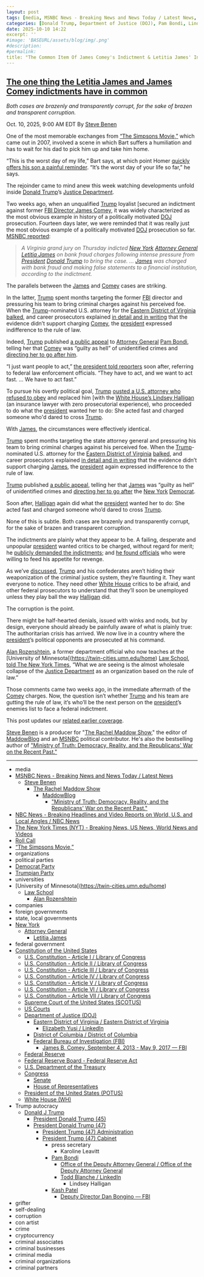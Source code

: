 ```yaml
---
layout: post
tags: [media, MSNBC News - Breaking News and News Today / Latest News, Steve Benen, The Rachel Maddow Show, MaddowBlog, “Ministry of Truth –  Democracy Reality and the Republicans’ War on the Recent Past.”, NBC News - Breaking Headlines and Video Reports on World U.S. and Local Angles / NBC News, The New York Times (NYT) - Breaking News US News World News and Videos, Roll Call, “The Simpsons Movie”, organizations, political parties, Democrat Party, Trumpian Party, universities, [University of Minnesota[(https – //twin-cities.umn.edu/home), Law School, Alan Rozenshtein, companies, foreign governments, state local governments, New York, Attorney General, Letitia James, federal government, Constitution of the United States, U.S. Constitution - Article I / Library of Congress, U.S. Constitution - Article II / Library of Congress, U.S. Constitution - Article III / Library of Congress, U.S. Constitution - Article IV / Library of Congress, U.S. Constitution - Article V / Library of Congress, U.S. Constitution - Article VI / Library of Congress, U.S. Constitution - Article VII / Library of Congress, Supreme Court of the United States (SCOTUS), US Courts, Department of Justice (DOJ), Eastern District of Virginia / Eastern District of Virginia, Elizabeth Yusi / LinkedIn, District of Columbia / District of Columbia, Federal Bureau of Investigation (FBI), James B. Comey September 4 2013 - May 9 2017 — FBI, Federal Reserve, Federal Reserve Board - Federal Reserve Act, U.S. Department of the Treasury, Congress, Senate, House of Representatives, President of the United States (POTUS), White House (WH), Trump autocracy, Donald J Trump, President Donald Trump (45), President Donald Trump (47), President Trump (47) Administration, President Trump (47) Cabinet, press secretary, Karoline Leavitt, Pam Bondi, Office of the Deputy Attorney General / Office of the Deputy Attorney General, Todd Blanche / LinkedIn, Lindsey Halligan, Kash Patel, Deputy Director Dan Bongino — FBI, grifter, self-dealing, corruption, con artist, crime, cryptocurrency, criminal associates, criminal businesses, criminal media, criminal organizations, criminal partners]
categories: [Donald Trump, Department of Justice (DOJ), Pam Bondi, Lindsey Halligan, Ed Martin, Federal Housing Finance Agency, William (Bill) Pulte, weaponization, Federal Bureau of Investigation (FBI), James Comey, Senate, Adam Schiff (D-CA), New York Attorney General, Letitia James]
date: 2025-10-10 14:22
excerpt: ''
#image: 'BASEURL/assets/blog/img/.png'
#description:
#permalink:
title: "The Common Item Of James Comey's Indictment & Letitia James' Indictment"
---
```


## [The one thing the Letitia James and James Comey indictments have in common](https://www.msnbc.com/rachel-maddow-show/maddowblog/one-thing-letitia-james-james-comey-indictments-common-rcna236837)

*Both cases are brazenly and transparently corrupt, for the sake of brazen and transparent corruption.*

Oct. 10, 2025, 9:00 AM EDT
By [Steve Benen](https://www.msnbc.com/author/steve-benen-ncpn433601)

One of the most memorable exchanges from [“The Simpsons Movie,”](https://www.fox.com/detail/series/SER000852IRHK/the-simpsons) which came out in 2007, involved a scene in which Bart suffers a humiliation and has to wait for his dad to pick him up and take him home.

“This is the worst day of my life,” Bart says, at which point Homer [quickly offers his son a painful reminder](https://www.youtube.com/watch?v=bfpPArfDTGw). “It’s the worst day of your life so far,” he says.

The rejoinder came to mind anew this week watching developments unfold inside [Donald Trump](https://www.donaldjtrump.com/)’s [Justice Department](https://www.justice.gov/).

Two weeks ago, when an unqualified [Trump](https://www.donaldjtrump.com/) loyalist [secured an indictment against former [FBI Director James Comey](https://www.msnbc.com/rachel-maddow-show/maddowblog/trump-orchestrates-james-comey-indictment-fbi-justice-corruption-rcna233857), it was widely characterized as the most obvious example in history of a politically motivated [DOJ](https://www.justice.gov/) prosecution. Fourteen days later, we were reminded that it was really just the most obvious example of a politically motivated [DOJ](https://www.justice.gov/) prosecution so far. [MSNBC reported](https://www.msnbc.com/msnbc/news/grand-jury-indicts-new-york-attorney-general-letitia-james-rcna236735):

> *A Virginia grand jury on Thursday indicted [New York](https://www.ny.gov/) [Attorney General](https://ag.ny.gov/) [Letitia James](https://ag.ny.gov/about/meet-letitia-james/) on bank fraud charges following intense pressure from [President](https://www.whitehouse.gov/) [Donald Trump](https://www.donaldjtrump.com/) to bring the case. ... [James](https://ag.ny.gov/about/meet-letitia-james/) was charged with bank fraud and making false statements to a financial institution, according to the indictment.*

The parallels between the [James](https://ag.ny.gov/about/meet-letitia-james/) and [Comey](https://www.fbi.gov/history/directors/james-b-comey/) cases are striking.

In the latter, [Trump](https://www.donaldjtrump.com/) spent months targeting the former [FBI](https://www.fbi.gov/) director and pressuring his team to bring criminal charges against his perceived foe. When the [Trump](https://www.donaldjtrump.com/)-nominated U.S. attorney for the [Eastern District of Virginia](https://www.justice.gov/usao-edva/) [balked](https://www.msnbc.com/rachel-maddow-show/maddowblog/forcing-disobedient-prosecutor-trumps-new-nominee-makes-matters-worse-rcna232922), and career prosecutors explained [in detail and in writing](https://www.msnbc.com/msnbc/news/former-fbi-director-james-comey-facing-imminent-indictment-threat-rcna233539) that the evidence didn’t support charging [Comey](https://www.fbi.gov/history/directors/james-b-comey/), the [president](https://www.whitehouse.gov/) expressed indifference to the rule of law.

Indeed, [Trump](https://www.donaldjtrump.com/) published [a public appeal](https://www.msnbc.com/rachel-maddow-show/maddowblog/trumps-directive-ag-bondi-seen-impeachment-level-scandal-rcna232888) to [Attorney General](https://www.justice.gov/) [Pam Bondi](https://www.justice.gov/ag/staff-profile/meet-attorney-general/), telling her that [Comey](https://www.fbi.gov/history/directors/james-b-comey/) was “guilty as hell” of unidentified crimes and [directing her to go after him](https://www.msnbc.com/rachel-maddow-show/maddowblog/trumps-directive-ag-bondi-seen-impeachment-level-scandal-rcna232888).

“I just want people to act,” [the president told reporters](https://rollcall.com/factbase/trump/transcript/donald-trump-press-gaggle-before-marine-one-departure-september-20-2025/) soon after, referring to federal law enforcement officials. “They have to act, and we want to act fast. ... We have to act fast.”

To pursue his overtly political goal, [Trump](https://www.donaldjtrump.com/) [ousted a U.S. attorney who refused to obey](https://www.msnbc.com/rachel-maddow-show/maddowblog/trump-forces-uncooperative-us-attorney-virginia-touching-new-scandal-rcna232515) and replaced him [with the [White House’s Lindsey Halligan](https://www.msnbc.com/rachel-maddow-show/maddowblog/white-house-lawyer-takes-key-prosecutors-office-scandalous-circumstanc-rcna233233) (an insurance lawyer with zero prosecutorial experience), who proceeded to do what the [president](https://www.whitehouse.gov/) wanted her to do: She acted fast and charged someone who'd dared to cross [Trump](https://www.donaldjtrump.com/).

With [James](https://ag.ny.gov/about/meet-letitia-james/), the circumstances were effectively identical.

[Trump](https://www.donaldjtrump.com/) spent months targeting the state attorney general and pressuring his team to bring criminal charges against his perceived foe. When the [Trump](https://www.donaldjtrump.com/)-nominated U.S. attorney for the [Eastern District of Virginia](https://www.justice.gov/usao-edva/) [balked](https://www.nbcnews.com/politics/justice-department/federal-probe-trump-foe-letitia-james-hits-standstill-law-enforcement-rcna232047), and career prosecutors explained [in detail and in writing](https://www.msnbc.com/msnbc/news/top-prosecutor-trump-pressure-charge-new-york-ag-rcna235922) that the evidence didn’t support charging [James](https://ag.ny.gov/about/meet-letitia-james/), the [president](https://www.whitehouse.gov/) again expressed indifference to the rule of law.

[Trump](https://www.donaldjtrump.com/) published [a public appeal](https://www.msnbc.com/rachel-maddow-show/maddowblog/trumps-directive-ag-bondi-seen-impeachment-level-scandal-rcna232888), telling her that [James](https://ag.ny.gov/about/meet-letitia-james/) was “guilty as hell” of unidentified crimes and [directing her to go after](https://www.msnbc.com/rachel-maddow-show/maddowblog/trumps-directive-ag-bondi-seen-impeachment-level-scandal-rcna232888) the [New York](https://www.ny.gov/) [Democrat](https://www.democrats.org/).

Soon after, [Halligan](https://www.justice.gov/usao-edva/) again did what the [president](https://www.whitehouse.gov/) wanted her to do: She acted fast and charged someone who’d dared to cross [Trump](https://www.donaldjtrump.com/).

None of this is subtle. Both cases are brazenly and transparently corrupt, for the sake of brazen and transparent corruption.

The indictments are plainly what they appear to be. A failing, desperate and unpopular [president](https://www.whitehouse.gov/) wanted critics to be charged, without regard for merit; he [publicly demanded the indictments](https://www.msnbc.com/rachel-maddow-show/maddowblog/trumps-directive-ag-bondi-seen-impeachment-level-scandal-rcna232888); and [he found officials](https://www.msnbc.com/rachel-maddow-show/maddowblog/white-house-lawyer-takes-key-prosecutors-office-scandalous-circumstanc-rcna233233) who were willing to feed his appetite for revenge.

As we’ve [discussed](https://www.msnbc.com/rachel-maddow-show/maddowblog/trump-orchestrates-james-comey-indictment-fbi-justice-corruption-rcna233857), [Trump](https://www.donaldjtrump.com/) and his confederates aren’t hiding their weaponization of the criminal justice system, they’re flaunting it. They want everyone to notice. They need other [White House](https://www.whitehouse.gov/) critics to be afraid, and other federal prosecutors to understand that they’ll soon be unemployed unless they play ball the way [Halligan](https://www.justice.gov/usao-edva/) did.

The corruption is the point.

There might be half-hearted denials, issued with winks and nods, but by design, everyone should already be painfully aware of what is plainly true: The authoritarian crisis has arrived. We now live in a country where the [president](https://www.whitehouse.gov/)’s political opponents are prosecuted at his command.

[Alan Rozenshtein](https://law.umn.edu/profiles/alan-rozenshtein), a former department official who now teaches at the [University of Minnesota[(https://twin-cities.umn.edu/home) [Law School](https://law.umn.edu/), [told The New York Times](https://www.nytimes.com/2025/09/25/us/politics/trump-retribution-comey-indictment.html), “What we are seeing is the almost wholesale collapse of the [Justice Department](https://www.justice.gov/) as an organization based on the rule of law.”

Those comments came two weeks ago, in the immediate aftermath of the [Comey](https://www.fbi.gov/history/directors/james-b-comey/) charges. Now, the question isn’t whether [Trump](https://www.donaldjtrump.com/) and his team are gutting the rule of law, it’s who’ll be the next person on the [president](https://www.whitehouse.gov/)’s enemies list to face a federal indictment.

This post updates our [related earlier coverage](https://www.msnbc.com/rachel-maddow-show/maddowblog/trump-orchestrates-james-comey-indictment-fbi-justice-corruption-rcna233857).

[Steve Benen](https://www.msnbc.com/author/steve-benen-ncpn433601) is a producer for "[The Rachel Maddow Show](https://www.msnbc.com/rachel-maddow-show)," the editor of [MaddowBlog](https://www.msnbc.com/rachel-maddow-show) and an [MSNBC](https://www.msnbc.com/) political contributor. He's also the bestselling author of ["Ministry of Truth: Democracy, Reality, and the Republicans' War on the Recent Past."](https://www.harpercollins.com/products/ministry-of-truth-steve-benen)

----
- media
- [MSNBC News - Breaking News and News Today / Latest News](https://www.msnbc.com/)
    - [Steve Benen](https://www.msnbc.com/author/steve-benen-ncpn433601)
        - [The Rachel Maddow Show](https://www.msnbc.com/rachel-maddow-show)
            - [MaddowBlog](https://www.msnbc.com/rachel-maddow-show)
                - ["Ministry of Truth: Democracy, Reality, and the Republicans' War on the Recent Past."](https://www.harpercollins.com/products/ministry-of-truth-steve-benen)
- [NBC News - Breaking Headlines and Video Reports on World, U.S. and Local Angles / NBC News](https://www.nbcnews.com/)
- [The New York Times (NYT) - Breaking News, US News, World News and Videos](https://www.nytimes.com/)
- [Roll Call](https://rollcall.com/)
- [“The Simpsons Movie,”](https://www.fox.com/detail/series/SER000852IRHK/the-simpsons)
- organizations
- political parties
- [Democrat Party](https://www.democrats.org/)
- [Trumpian Party](https://www.gop.com/)
- universities
- [University of Minnesota[(https://twin-cities.umn.edu/home) 
    - [Law School](https://law.umn.edu/)
        - [Alan Rozenshtein](https://law.umn.edu/profiles/alan-rozenshtein)
- companies
- foreign governments
- state, local governments 
- [New York](https://www.ny.gov/)
    - [Attorney General](https://ag.ny.gov/)
        - [Letitia James](https://ag.ny.gov/about/meet-letitia-james/)
- federal government
- [Constitution of the United States](https://constitution.congress.gov/constitution/)
    - [U.S. Constitution - Article I / Library of Congress](https://constitution.congress.gov/constitution/article-1/)
    - [U.S. Constitution - Article II / Library of Congress](https://constitution.congress.gov/constitution/article-2/)
    - [U.S. Constitution - Article III / Library of Congress](https://constitution.congress.gov/constitution/article-3/)
    - [U.S. Constitution - Article IV / Library of Congress](https://constitution.congress.gov/constitution/article-4/)
    - [U.S. Constitution - Article V / Library of Congress](https://constitution.congress.gov/constitution/article-5/)
    - [U.S. Constitution - Article VI / Library of Congress](https://constitution.congress.gov/constitution/article-6/)
    - [U.S. Constitution - Article VII / Library of Congress](https://constitution.congress.gov/constitution/article-7/)
    - [Supreme Court of the United States (SCOTUS)](https://www.supremecourt.gov/)
    - [US Courts](https://www.uscourts.gov/)
    - [Department of Justice (DOJ)](https://www.justice.gov/)
        - [Eastern District of Virginia / Eastern District of Virginia](https://www.justice.gov/usao-edva)
            - [Elizabeth Yusi / LinkedIn](https://www.linkedin.com/in/elizabeth-yusi-198025a3/)
        - [District of Columbia / District of Columbia](https://www.justice.gov/usao-dc)
        - [Federal Bureau of Investigation (FBI)](https://www.fbi.gov/)
            - [James B. Comey, September 4, 2013 - May 9, 2017 — FBI](https://www.fbi.gov/history/directors/james-b-comey)
    - [Federal Reserve](https://www.federalreserve.gov/)
    - [Federal Reserve Board - Federal Reserve Act](https://www.federalreserve.gov/aboutthefed/fract.htm)
    - [U.S. Department of the Treasury](https://home.treasury.gov/)
    - [Congress](https://www.congress.gov/)
        - [Senate](https://www.senate.gov/)
        - [House of Representatives](https://www.house.gov/)
     - [President of the United States (POTUS)](https://www.whitehouse.gov/)
    - [White House (WH)](https://www.whitehouse.gov/)
- Trump autocracy
    - [Donald J Trump](https://www.donaldjtrump.com/)
        - [President Donald Trump (45)](https://trumpwhitehouse.archives.gov/)
        - [President Donald Trump (47)](https://www.whitehouse.gov/administration/donald-j-trump/)
            - [President Trump (47) Administration](https://www.whitehouse.gov/administration/)
            - [President Trump (47) Cabinet](https://www.whitehouse.gov/administration/the-cabinet/)
                - press secretary
                    - Karoline Leavitt
                - [Pam Bondi](https://www.justice.gov/ag/staff-profile/meet-attorney-general)
                    - [Office of the Deputy Attorney General / Office of the Deputy Attorney General](https://www.justice.gov/dag)
                    - [Todd Blanche / LinkedIn](https://www.linkedin.com/in/toddblanche/)
                        - Lindsey Halligan
                - [Kash Patel](https://www.fbi.gov/about/leadership-and-structure/director-patel)
                    - [Deputy Director Dan Bongino — FBI](https://www.fbi.gov/about/leadership-and-structure/deputy-director-dan-bongino)
- grifter
- self-dealing
- corruption
- con artist
- crime
- cryptocurrency
- criminal associates
- criminal businesses
- criminal media
- criminal organizations
- criminal partners